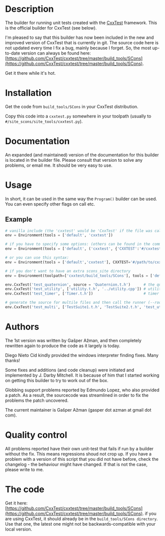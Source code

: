 
# Description

The builder for running unit tests created with the [CxxTest](http://cxxtest.com) framework. This is the official builder for CxxTest (see below). 

I'm pleased to say that this builder has now been included in the new and improved version of CxxTest that is currently in git. The source code here is not updated every time I fix a bug, mainly because I forget. So, the most up-to-date version can always be found here: [https://github.com/CxxTest/cxxtest/tree/master/build_tools/SCons](https://github.com/CxxTest/cxxtest/tree/master/build_tools/SCons).

Get it there while it's hot. 


# Installation

Get the code from `build_tools/SCons` in your CxxTest distribution. 

Copy this code into a `cxxtest.py` somewhere in your toolpath (usually to `#/site_scons/site_tools/cxxtest.py`). 


# Documentation

An expanded (and maintained) version of the documentation for this builder is located in the builder file. Please consult that version to solve any problems, or email me. It should be very easy to use. 


# Usage

In short, it can be used in the same way the `Program()` builder can be used. You can even specify other flags on call etc. 


## Example


```python
# vanilla include (the 'cxxtest' would be 'CxxTest' if the file was called CxxTest.py!)
env = Environment(tools = ['default', 'cxxtest'])

# if you have to specify some options: (others can be found in the comment block of the generate function in the code or above)
env = Environment(tools = ['default', ('cxxtest', {'CXXTEST':'#/cxxtestgen.py', 'CXXTEST_CPPPATH':'#/libs/cxxtest/'})])

# or you can use this syntax:
env = Environment(tools = ['default','cxxtest'], CXXTEST='#/path/to/cxxtestgen.py')

# if you don't want to have an extra scons_site directory
env = Environment(toolpath=['cxxtest/build_tools/SCons'], tools = ['default','cxxtest'])

env.CxxTest('test_quaternion', source = 'Quaternion.t.h')      # the quaternion test
env.CxxTest('test_utility', ['utility.t.h', '../utility.cpp']) # utility functions test
env.CxxTest('test_timer', ['Timer.t.h'])                       # timer class test

# generate the source for multile files and then call the runner (--root/--part functionality)
env.CxxTest('test_multi', ['TestSuite1.t.h', 'TestSuite2.t.h', 'test_utility_functions.cpp'], CXXFLAGS='-Wall -W -Wextra')

```

# Authors

The 1st version was written by Gašper Ažman, and then completely rewritten again to produce the code as it largely is today. 

Diego Nieto Cid kindly provided the windows interpreter finding fixes. Many thanks! 

Some fixes and additions (and code cleanup) were initiated and implemented by J. Darby Mitchell. It is because of him that I started working on getting this builder to try to work out of the box. 

Globbing support problems reported by Edmundo Lopez, who also provided a patch. As a result, the sourcecode was streamlined in order to fix the problems the patch uncovered. 

The current maintainer is Gašper Ažman (gasper dot azman at gmail dot com). 


# Quality control

All problems reported have their own unit-test that fails if run by a builder without the fix. This means regressions shoud not crop up. If you have a problem with a version of this script that you did not have before, check the changelog - the behaviour might have changed. If that is not the case, please write to me. 


# The code

Get it here: [https://github.com/CxxTest/cxxtest/tree/master/build_tools/SCons](https://github.com/CxxTest/cxxtest/tree/master/build_tools/SCons).
if you are using CxxTest, it should already be in the `build_tools/SCons directory`. Use that one, the latest one might not be backwards-compatible with your local version. 
